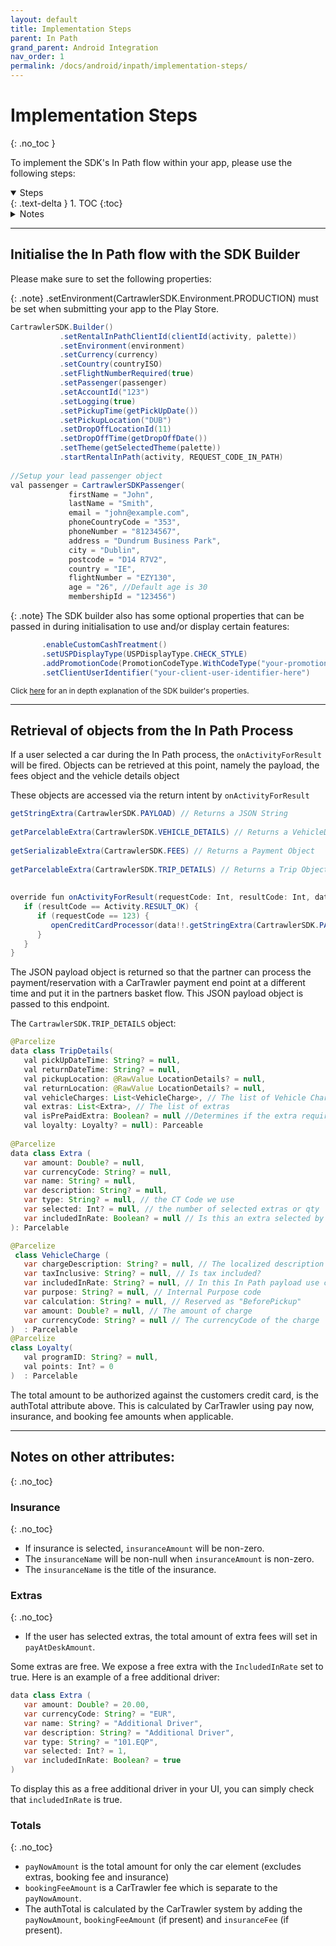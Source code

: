 ```yaml
---
layout: default
title: Implementation Steps
parent: In Path
grand_parent: Android Integration
nav_order: 1
permalink: /docs/android/inpath/implementation-steps/
---
```


# Implementation Steps
{: .no_toc }

To implement the SDK's In Path flow within your app, please use the following steps:

<details open markdown="block">
  <summary>
    Steps
  </summary>
  {: .text-delta }
1. TOC
{:toc}
</details>

<details markdown="block">
  <summary>
    Notes
  </summary>
  {: .text-delta }
1. <a href="/docs/android/inpath/implementation-steps/#insurance">Insurance</a>
2. <a href="/docs/android/inpath/implementation-steps/#insurance">Extras</a>
3. <a href="/docs/android/inpath/implementation-steps/#insurance">Totals</a>
</details>

---

## Initialise the In Path flow with the SDK Builder <br/>
Please make sure to set the following properties: 

{: .note}
.setEnvironment(CartrawlerSDK.Environment.PRODUCTION) must be set when submitting your app to the Play Store.

```java
CartrawlerSDK.Builder()
           .setRentalInPathClientId(clientId(activity, palette))
           .setEnvironment(environment)
           .setCurrency(currency)
           .setCountry(countryISO)
           .setFlightNumberRequired(true)
           .setPassenger(passenger)
           .setAccountId("123")
           .setLogging(true)
           .setPickupTime(getPickUpDate())
           .setPickupLocation("DUB")
           .setDropOffLocationId(11)
           .setDropOffTime(getDropOffDate())
           .setTheme(getSelectedTheme(palette))
           .startRentalInPath(activity, REQUEST_CODE_IN_PATH)
           
//Setup your lead passenger object
val passenger = CartrawlerSDKPassenger(
             firstName = "John",
             lastName = "Smith",
             email = "john@example.com",
             phoneCountryCode = "353",
             phoneNumber = "81234567",
             address = "Dundrum Business Park",
             city = "Dublin",
             postcode = "D14 R7V2",
             country = "IE", 
             flightNumber = "EZY130",
             age = "26", //Default age is 30
             membershipId = "123456") 
```

{: .note}
The SDK builder also has some optional properties that can be passed in during initialisation to use and/or display certain features:

```java
       .enableCustomCashTreatment()
       .setUSPDisplayType(USPDisplayType.CHECK_STYLE)
       .addPromotionCode(PromotionCodeType.WithCodeType("your-promotion-code-here")
       .setClientUserIdentifier("your-client-user-identifier-here")
```  

<small>Click <a href="/docs/android/inpath/property-descriptions">here</a> for an in depth explanation of the SDK builder's properties.</small>

---

## Retrieval of objects from the In Path Process

If a user selected a car during the In Path process, the `onActivityForResult` will be fired. Objects can be retrieved at this point, namely the payload, the fees object and the vehicle details object

These objects are accessed via the return intent by `onActivityForResult`

```java   
getStringExtra(CartrawlerSDK.PAYLOAD) // Returns a JSON String
    
getParcelableExtra(CartrawlerSDK.VEHICLE_DETAILS) // Returns a VehicleDetails Object
    
getSerializableExtra(CartrawlerSDK.FEES) // Returns a Payment Object
    
getParcelableExtra(CartrawlerSDK.TRIP_DETAILS) // Returns a Trip Object with extras included
        
        
override fun onActivityForResult(requestCode: Int, resultCode: Int, data: Intent?) {
   if (resultCode == Activity.RESULT_OK) {
      if (requestCode == 123) {
         openCreditCardProcessor(data!!.getStringExtra(CartrawlerSDK.PAYLOAD))
      }
   }      
}
```    
    
The JSON payload object is returned so that the partner can process the payment/reservation with a CarTrawler payment end point at a different time and put it in the partners basket flow. This JSON payload object is passed to this endpoint. 
<!-- Further details can be found in our OTA developer docs. (Also see In Path reservation section) -->
    
The ``CartrawlerSDK.TRIP_DETAILS`` object:

```java
@Parcelize
data class TripDetails(
   val pickUpDateTime: String? = null,
   val returnDateTime: String? = null,
   val pickupLocation: @RawValue LocationDetails? = null,
   val returnLocation: @RawValue LocationDetails? = null,
   val vehicleCharges: List<VehicleCharge>, // The list of Vehicle Charges
   val extras: List<Extra>, // The list of extras
   val isPrePaidExtra: Boolean? = null //Determines if the extra requires payment
   val loyalty: Loyalty? = null): Parceable 
        
@Parcelize
data class Extra (
   var amount: Double? = null,
   var currencyCode: String? = null,
   var name: String? = null,
   var description: String? = null,
   var type: String? = null, // the CT Code we use
   var selected: Int? = null, // the number of selected extras or qty
   var includedInRate: Boolean? = null // Is this an extra selected by the user or already part of rate
): Parcelable

@Parcelize
 class VehicleCharge (
   var chargeDescription: String? = null, // The localized description
   var taxInclusive: String? = null, // Is tax included?
   var includedInRate: String? = null, // In this In Path payload use case this is always 'true'
   var purpose: String? = null, // Internal Purpose code
   var calculation: String? = null, // Reserved as "BeforePickup"
   var amount: Double? = null, // The amount of charge
   var currencyCode: String? = null // The currencyCode of the charge
)  : Parcelable
@Parcelize
class Loyalty(
   val programID: String? = null,
   val points: Int? = 0
)  : Parcelable
```
          
The total amount to be authorized against the customers credit card, is the authTotal attribute above. This is calculated by CarTrawler using pay now, insurance, and booking fee amounts when applicable.

---
 
## Notes on other attributes:
{: .no_toc}

### Insurance
{: .no_toc}

* If insurance is selected, `insuranceAmount` will be non-zero.
* The `insuranceName` will be non-null when `insuranceAmount` is non-zero.
* The `insuranceName` is the title of the insurance.

### Extras
{: .no_toc}

* If the user has selected extras, the total amount of extra fees will set in `payAtDeskAmount`. <br>

Some extras are free. 
We expose a free extra with the `IncludedInRate` set to true. Here is an example of a free additional driver:

```java  
data class Extra (
   var amount: Double? = 20.00,
   var currencyCode: String? = "EUR",
   var name: String? = "Additional Driver",
   var description: String? = "Additional Driver",
   var type: String? = "101.EQP",
   var selected: Int? = 1, 
   var includedInRate: Boolean? = true
)
```

To display this as a free additional driver in your UI, you can simply check that `includedInRate` is true. 

### Totals
{: .no_toc}

* `payNowAmount` is the total amount for only the car element (excludes extras,  booking fee and insurance)
* `bookingFeeAmount` is a CarTrawler fee which is separate to the `payNowAmount`.
* The authTotal is calculated by the CarTrawler system by adding the `payNowAmount`, `bookingFeeAmount` (if present) and `insuranceFee` (if present).